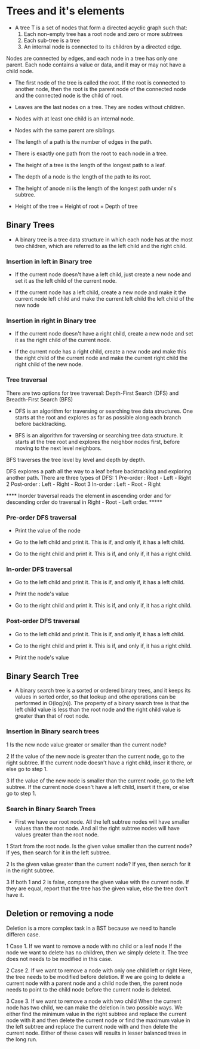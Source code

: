 # Trees and it's elements

- A tree T is a set of nodes that form a directed acyclic graph such that:
	1. Each non-empty tree has a root node and zero or more subtrees
	2. Each sub-tree is a tree
	3. An internal node is connected to its children by a directed edge.

Nodes are connected by edges, and each node in a tree has only one parent. Each node contains a value or data, and it may or may not have a child node.

- The first node of the tree is called the root. If the root is connected to another node, then the root is the parent node of the connected node and the connected node is the child of root.

- Leaves are the last nodes on a tree. They are nodes without children.

- Nodes with at least one child is an internal node.

- Nodes with the same parent are siblings.

- The length of a path is the number of edges in the path.

- There is exactly one path from the root to each node in a tree.

- The height of a tree is the length of the longest path to a leaf. 

- The depth of a node is the length of the path to its root.

- The height of anode ni is the length of the longest path under ni's subtree.

- Height of the tree = Height of root = Depth of tree

## Binary Trees

- A binary tree is a tree data structure in which each node has at the most two children, which are referred to as the left child and the right child.

### Insertion in left in Binary tree

- If the current node doesn't have a left child, just create a new node and set it as the left child of the current node.

- If the current node has a left child, create a new node and make it the current node left child and make the current left child the left child of the new node

### Insertion in right in Binary tree

- If the current node doesn't have a right child, create a new node and set it as the right child of the current node.

- If the current node has a right child, create a new node and make this the right child of the current node and make the current right child the right child of the new node.

### Tree traversal

There are two options for tree traversal: Depth-First Search (DFS) and Breadth-First Search (BFS)

- DFS is an algorithm for traversing or searching tree data structures. One starts at the root and explores as far as possible along each branch before backtracking.

- BFS is an algorithm for traversing or searching tree data structure. It starts at the tree root and explores the neighbor nodes first, before moving to the next level neighbors.

BFS traverses the tree level by level and depth by depth.

DFS explores a path all the way to a leaf before backtracking and exploring another path. There are three types of DFS: 
	1 Pre-order : Root - Left - Right 
	2 Post-order : Left -  Right - Root
	3 In-order : Left - Root - Right

**** Inorder traversal reads the element in ascending order and for descending order do traversal in Right - Root - Left order. *****


### Pre-order DFS traversal

- Print the value of the node

- Go to the left child and print it. This is if, and only if, it has a left child.

- Go to the right child and print it. This is if, and only if, it has a right child.

### In-order DFS traversal

- Go to the left child and print it. This is if, and only if, it has a left child.

- Print the node's value

- Go to the right child and print it. This is if, and only if, it has a right child.

### Post-order DFS traversal

- Go to the left child and print it. This is if, and only if, it has a left child.

- Go to the right child and print it. This is if, and only if, it has a right child.

- Print the node's value 


## Binary Search Tree
- A binary search tree is a sorted or ordered binary trees, and it keeps its values in sorted order, so that lookup and othe operations can be performed in O(log(n)). The property of a binary search tree is that the left child value is less than the root node and the right child value is greater than that of root node.

### Insertion in Binary search trees
1 Is the new node value greater or smaller than the current node?

2 If the value of the new node is greater than the current node, go to the right subtree. If the current node doesn't have a right child, inser it there, or else go to step 1.

3 If the value of the new node is smaller than the current node, go to the left subtree. If the current node doesn't have a left child, insert it there, or else go to step 1.

### Search in Binary Search Trees
- First we have our root node. All the left subtree nodes will have smaller values than the root node. And all the right subtree nodes will have values greater than the root node.

1 Start from the root node. Is the given value smaller than the current node? If yes, then search for it in the left subtree.

2 Is the given value greater than the current node? If yes, then serach for it in the right subtree.

3 If both 1 and 2 is false, compare the given value with the current node. If they are equal, report that the tree has the given value, else the tree don't have it.

## Deletion or removing a node
Deletion is a more complex task in a BST because we need to handle differen case.

1 Case 1. If we want to remove a node with no child or a leaf node
	If the node we want to delete has no children, then we simply delete it. The tree does not needs to be modified in this case.

2 Case 2. If we want to remove a node with only one child left or right
	Here, the tree needs to be modified before deletion. If we are going to delete a current node with a parent node and a child node then, the parent node needs to point to the child node before the current node is deleted.

3 Case 3. If we want to remove a node with two child
	When the current node has two child, we can make the deletion in two possible ways. We either find the minimum value in the right subtree and replace the current node with it and then delete the current node or find the maximum value in the left subtree and replace the current node with and then delete the current node. Either of these cases will results in lesser balanced trees in the long run.



